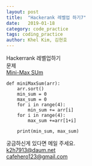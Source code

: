 ```yaml
---
layout: post
title:  "Hackerank 레벨업 하기7"
date:   2019-01-18
category: code_practice
tags: coding_practice
author: Khel Kim, 김현호
---
```

Hackerrank 레벨업하기  
문제  
[Mini-Max SUm](https://www.hackerrank.com/challenges/mini-max-sum/problem)

~~~
def miniMaxSum(arr):
    arr.sort()
    min_sum = 0
    max_sum = 0
    for i in range(4):
        min_sum += arr[i]
    for i in range(4):
        max_sum +=arr[1+i]

    print(min_sum, max_sum)
~~~

궁금하신게 있다면 메일 주세요.  
k2h7913@daum.net  
cafehero123@gmail.com
